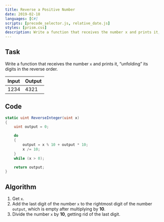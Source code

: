 ```yaml
---
title: Reverse a Positive Number
date: 2019-02-18 
languages: [C#]
scripts: [precode_selector.js, relative_date.js]
styles: [prism.css]
description: Write a function that receives the number x and prints it, “unfolding” its digits in the reverse order.
---
```


## Task

Write a function that receives the number `x` and prints it, “unfolding” its digits in the reverse order.

| Input | Output |
| :---- | :----- |
| 1234  | 4321   |

## Code

```csharp
static uint ReverseInteger(uint x) 
{
	uint output = 0;

	do
	{
		output = x % 10 + output * 10;
		x /= 10;
	}
	while (x > 0);

	return output;
}
```

## Algorithm
1. Get `x`.
2. Add the last digit of the number `x` to the rightmost digit of the number `output`, which is empty after multiplying by **10**.
3. Divide the number `x` by **10**, getting rid of the last digit.